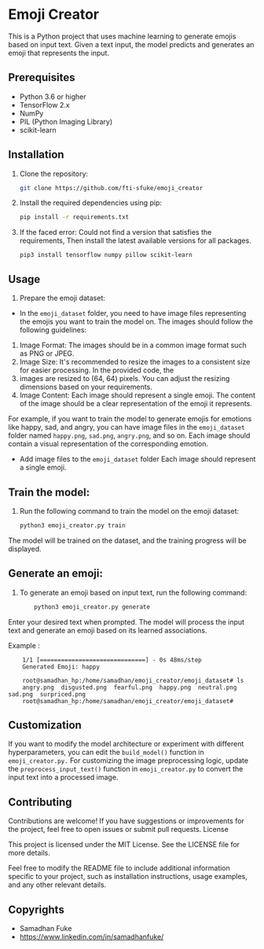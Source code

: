 # Emoji Creator 

This is a Python project that uses machine learning to generate emojis based on input text. Given a text input, the model predicts and generates an emoji that represents the input.

## Prerequisites

- Python 3.6 or higher
- TensorFlow 2.x
- NumPy
- PIL (Python Imaging Library)
- scikit-learn

## Installation

1. Clone the repository:

   ```bash
   git clone https://github.com/fti-sfuke/emoji_creator
   
2. Install the required dependencies using pip:

    ``` bash
   pip install -r requirements.txt
   
3. If the faced error: Could not find a version that satisfies the requirements, Then install the latest available versions for all packages. 

   ```
   pip3 install tensorflow numpy pillow scikit-learn
   ```

## Usage

 1. Prepare the emoji dataset:
   - In the `emoji_dataset` folder, you need to have image files representing the emojis you want to train the model on. The images should follow the following guidelines:

   1. Image Format: The images should be in a common image format such as PNG or JPEG.
   2. Image Size: It's recommended to resize the images to a consistent size for easier processing. In the provided code, the   
   3. images are resized to (64, 64) pixels. You can adjust the resizing dimensions based on your requirements.
   4. Image Content: Each image should represent a single emoji. The content of the image should be a clear representation of the       emoji it represents.

For example, if you want to train the model to generate emojis for emotions like happy, sad, and angry, you can have image files in the `emoji_dataset` folder named `happy.png`, `sad.png`, `angry.png`, and so on. Each image should contain a visual representation of the corresponding emotion.

   - Add image files to the ```emoji_dataset``` folder Each image should represent a single emoji.

 ## Train the model:
 1. Run the following command to train the model on the emoji dataset:

    ```bash
    python3 emoji_creator.py train

  The model will be trained on the dataset, and the training progress will be displayed.

## Generate an emoji:

 1. To generate an emoji based on input text, run the following command:

    ``` bash
        python3 emoji_creator.py generate
   Enter your desired text when prompted.
   The model will process the input text and generate an emoji based on its learned associations.
   
   Example : 
``` Enter your text: "happy"
    1/1 [==============================] - 0s 48ms/step
    Generated Emoji: happy

    root@samadhan_hp:/home/samadhan/emoji_creator/emoji_dataset# ls
    angry.png  disgusted.png  fearful.png  happy.png  neutral.png  sad.png  surpriced.png
    root@samadhan_hp:/home/samadhan/emoji_creator/emoji_dataset#
 ``` 
    
## Customization

   If you want to modify the model architecture or experiment with different hyperparameters, you can edit the ```build_model()``` function in ```emoji_creator.py.```
    For customizing the image preprocessing logic, update the ```preprocess_input_text()``` function in ```emoji_creator.py``` to convert the input text into a processed image.

## Contributing

Contributions are welcome! If you have suggestions or improvements for the project, feel free to open issues or submit pull requests.
License

This project is licensed under the MIT License. See the LICENSE file for more details.

Feel free to modify the README file to include additional information specific to your project, such as installation instructions, usage examples, and any other relevant details.

## Copyrights
- Samadhan Fuke
- https://www.linkedin.com/in/samadhanfuke/
